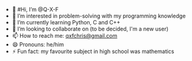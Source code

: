 - 👋 #Hi, I’m @Q-X-F
- 👀 I’m interested in problem-solving with my programming knowledge
- 🌱 I’m currently learning Python, C and C++
- 💞️ I’m looking to collaborate on (to be decided, I'm a new user)
- 📫 How to reach me: qxfchris@gmail.com
- 😄 Pronouns: he/him
- ⚡ Fun fact: my favourite subject in high school was mathematics

<!---
Q-X-F/Q-X-F is a ✨ special ✨ repository because its `README.md` (this file) appears on your GitHub profile.
You can click the Preview link to take a look at your changes.
--->
